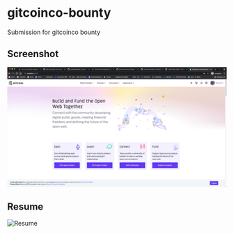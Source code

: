 # gitcoinco-bounty
Submission for gitcoinco bounty

## Screenshot

![gitcoinco_local](https://github.com/Ankur19/gitcoinco-bounty/raw/main/gitcoinco_local.png)

## Resume

![Resume](https://drive.google.com/file/d/1E3pD4qSLQMztJ2lPtPqG3VDimUWelA0U/view?usp=sharing)
